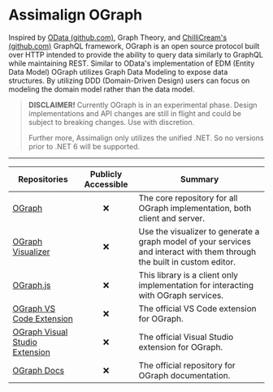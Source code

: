 # Assimalign OGraph

Inspired by [OData (github.com)](https://github.com/OData), Graph Theory, and [ChilliCream's (github.com)](https://github.com/ChilliCream) GraphQL framework, OGraph is an open source protocol built over HTTP intended to provide the ability to query data similarly to GraphQL while maintaining REST. Similar to OData's implementation of EDM (Entity Data Model) OGraph utilizes Graph Data Modeling to expose data structures. By utilizing DDD (Domain-Driven Design) users can focus on modeling the domain model rather than the data model.


> **DISCLAIMER!**
> Currently OGraph is in an experimental phase. Design implementations and API changes are still in flight and could be subject to breaking changes. Use with discretion. 
> 
> Further more, Assimalign only utilizes the unified .NET. So no versions prior to .NET 6 will be supported.

---

| Repositories                                                                         | Publicly Accessible | Summary |
| ------------------------------------------------------------------------------------ | :-----------------: | ----------- |
| [OGraph](https://github.com/assimalign-ograph/ograph)                                | ❌                  | The core repository for all OGraph implementation, both client and server.            |
| [OGraph Visualizer](https://github.com/assimalign-ograph/ograph-visualizer)          | ❌                  | Use the visualizer to generate a graph model of your services and interact with them through the built in custom editor.          |
| [OGraph.js](https://github.com/assimalign-ograph/ograph-js)                          | ❌                  | This library is a client only implementation for interacting with OGraph services.            |
| [OGraph VS Code Extension](https://github.com/assimalign-ograph/ograph-vscode)       | ❌                  | The official VS Code extension for OGraph.|
| [OGraph Visual Studio Extension](https://github.com/assimalign-ograph/ograph-vs)     | ❌                  | The official Visual Studio extension for OGraph.|
| [OGraph Docs](https://github.com/assimalign-ograph/.docs)                            | ❌                  | The official repository for OGraph documentation.           |
